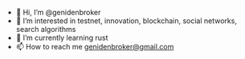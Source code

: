 - 👋 Hi, I’m @genidenbroker
- 👀 I’m interested in testnet, innovation, blockchain, social networks, search algorithms
- 🌱 I’m currently learning rust
- 📫 How to reach me genidenbroker@gmail.com

